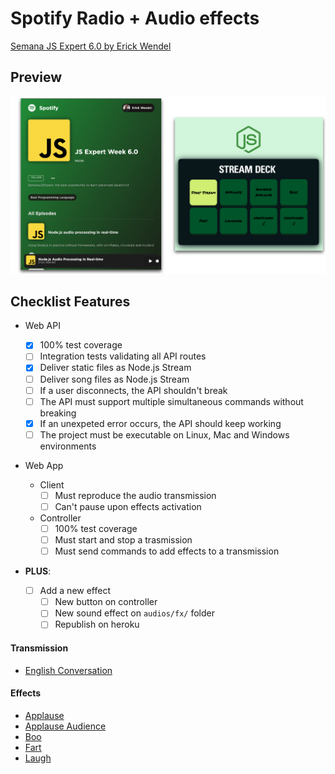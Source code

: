 # Spotify Radio + Audio effects

[Semana JS Expert 6.0 by Erick Wendel](https://github.com/ErickWendel/semana-javascript-expert06)

## Preview

<img src="./prints/demo.png" />

## Checklist Features

- Web API

  - [x] 100% test coverage
  - [ ] Integration tests validating all API routes
  - [x] Deliver static files as Node.js Stream
  - [ ] Deliver song files as Node.js Stream
  - [ ] If a user disconnects, the API shouldn't break
  - [ ] The API must support multiple simultaneous commands without breaking
  - [x] If an unexpeted error occurs, the API should keep working
  - [ ] The project must be executable on Linux, Mac and Windows environments

- Web App

  - Client
    - [ ] Must reproduce the audio transmission
    - [ ] Can't pause upon effects activation
  - Controller
    - [ ] 100% test coverage
    - [ ] Must start and stop a trasmission
    - [ ] Must send commands to add effects to a transmission

- **PLUS**:
  - [ ] Add a new effect
    - [ ] New button on controller
    - [ ] New sound effect on `audios/fx/` folder
    - [ ] Republish on heroku

#### Transmission

- [English Conversation](https://youtu.be/ytmMipczEI8)

#### Effects

- [Applause](https://youtu.be/mMn_aYpzpG0)
- [Applause Audience](https://youtu.be/3IC76o_lhFw)
- [Boo](https://youtu.be/rYAQN11a2Dc)
- [Fart](https://youtu.be/4PnUfYhbDDM)
- [Laugh](https://youtu.be/TZ90IUrMNCo)
